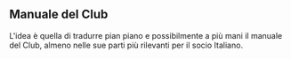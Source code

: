Manuale del Club
----------------
L'idea è quella di tradurre pian piano e possibilmente a più mani il manuale
del Club, almeno nelle sue parti più rilevanti per il socio Italiano.
